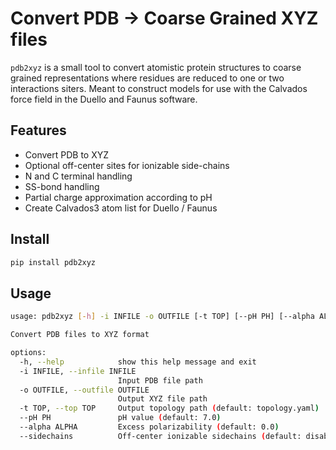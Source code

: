 # Convert PDB → Coarse Grained XYZ files

`pdb2xyz` is a small tool to convert atomistic protein structures to coarse grained representations where residues
are reduced to one or two interactions siters.
Meant to construct models for use with the Calvados force field in the Duello and Faunus software.

## Features

- Convert PDB to XYZ
- Optional off-center sites for ionizable side-chains
- N and C terminal handling
- SS-bond handling
- Partial charge approximation according to pH
- Create Calvados3 atom list for Duello / Faunus

## Install

```sh
pip install pdb2xyz
```

## Usage

```sh
usage: pdb2xyz [-h] -i INFILE -o OUTFILE [-t TOP] [--pH PH] [--alpha ALPHA] [--sidechains]

Convert PDB files to XYZ format

options:
  -h, --help            show this help message and exit
  -i INFILE, --infile INFILE
                        Input PDB file path
  -o OUTFILE, --outfile OUTFILE
                        Output XYZ file path
  -t TOP, --top TOP     Output topology path (default: topology.yaml)
  --pH PH               pH value (default: 7.0)
  --alpha ALPHA         Excess polarizability (default: 0.0)
  --sidechains          Off-center ionizable sidechains (default: disabled)
```
